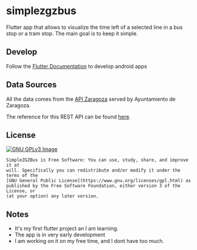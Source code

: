# simplezgzbus

Flutter app that allows to visualize the time left of a selected line in a bus stop or a tram stop.
The main goal is to keep it simple.

## Develop
Follow the [Flutter Documentation](https://docs.flutter.dev/get-started/install) to develop android apps

## Data Sources

All the data comes from the [API Zaragoza](https://www.zaragoza.es/sede/portal/datos-abiertos/api) served by Ayuntamiento de Zaragoza.

The reference for this REST API can be found [here](https://www.zaragoza.es/docs-api_sede/).

## License

[![GNU GPLv3 Image](https://www.gnu.org/graphics/gplv3-127x51.png)](https://www.gnu.org/licenses/gpl-3.0.en.html)

```
SimpleZGZBus is Free Software: You can use, study, share, and improve it at
will. Specifically you can redistribute and/or modify it under the terms of the
[GNU General Public License](https://www.gnu.org/licenses/gpl.html) as
published by the Free Software Foundation, either version 3 of the License, or
(at your option) any later version.
```


## Notes

- It's my first flutter project an I am learning.
- The app is in very early development
- I am working on it on my free time, and I dont have too much.

